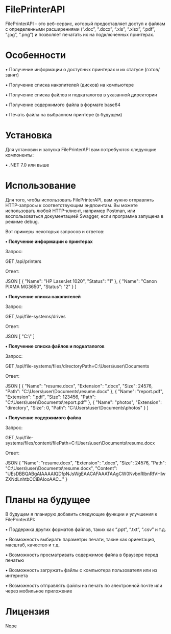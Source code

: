 # FilePrinterAPI
FilePrinterAPI - это веб-сервис, который предоставляет доступ к файлам с определенными расширениями (“.doc”, “.docx”, “.xls”, “.xlsx”, “.pdf”, “.jpg”, “.png”) и позволяет печатать их на подключенных принтерах.

# Особенности
• Получение информации о доступных принтерах и их статусе (готов/занят)

• Получение списка накопителей (дисков) на компьютере

• Получение списка файлов и подкаталогов в указанной директории

• Получение содержимого файла в формате base64

• Печать файла на выбранном принтере (в будущем)

# Установка
Для установки и запуска FilePrinterAPI вам потребуются следующие компоненты:

• .NET 7.0 или выше

# Использование
Для того, чтобы использовать FilePrinterAPI, вам нужно отправлять HTTP-запросы к соответствующим эндпоинтам. Вы можете использовать любой HTTP-клиент, например Postman, или воспользоваться документацией Swagger, если программа запущена в режиме debug.

Вот примеры некоторых запросов и ответов:

**• Получение информации о принтерах**

Запрос: 

GET /api/printers

Ответ: 

JSON [
  {
    "Name": "HP LaserJet 1020",
    "Status": "1"
  },
  {
    "Name": "Canon PIXMA MG3650",
    "Status": "2"
  }
]

**• Получение списка накопителей**

Запрос: 

GET /api/file-systems/drives

Ответ: 

JSON [
  "C:\\"
]

**• Получение списка файлов и подкаталогов**

Запрос: 

GET /api/file-systems/files/directoryPath=C:\Users\user\Documents

Ответ:

JSON [
  {
    "Name": "resume.docx",
    "Extension": ".docx",
    "Size": 24576,
    "Path": "C:\\Users\\user\\Documents\\resume.docx"
  },
  {
    "Name": "report.pdf",
    "Extension": ".pdf",
    "Size": 123456,
    "Path": "C:\\Users\\user\\Documents\\report.pdf"
  },
  {
    "Name": "photos",
    "Extension": "directory",
    "Size": 0,
    "Path": "C:\\Users\\user\\Documents\\photos"
  }
]

**• Получение содержимого файла**

Запрос:

GET /api/file-systems/files/content/filePath=C:\Users\user\Documents\resume.docx

Ответ:

JSON {
  "Name": "resume.docx",
  "Extension": ".docx",
  "Size": 24576,
  "Path": "C:\\Users\\user\\Documents\\resume.docx",
  "Content": "UEsDBBQABgAIAAAAIQDfpNJsWgEAACAFAAATAAgCW0NvbnRlbnRfVHlwZXNdLnhtbCCiBAIooAAC..."
}

# Планы на будущее
В будущем я планирую добавить следующие функции и улучшения к FilePrinterAPI:

• Поддержка других форматов файлов, таких как “.ppt”, “.txt”, “.csv” и т.д.

• Возможность выбирать параметры печати, такие как ориентация, масштаб, качество и т.д.

• Возможность просматривать содержимое файла в браузере перед печатью

• Возможность загружать файлы с компьютера пользователя или из интернета

• Возможность отправлять файлы на печать по электронной почте или через мобильное приложение

# Лицензия
Nope
